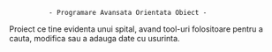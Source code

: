               - Programare Avansata Orientata Obiect -

Proiect ce tine evidenta unui spital, avand tool-uri folositoare pentru a cauta, modifica sau a adauga date cu usurinta.
